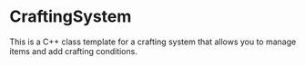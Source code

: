 # CraftingSystem
This is a C++ class template for a crafting system that allows you to manage items and add crafting conditions.

